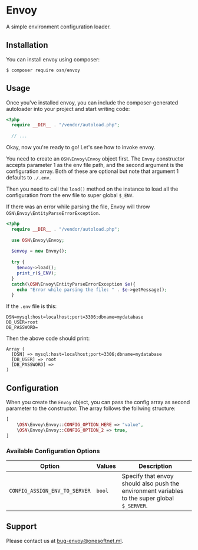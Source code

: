 # Envoy
A simple environment configuration loader.

## Installation
You can install envoy using composer:

```
$ composer require osn/envoy
```

## Usage
Once you've installed envoy, you can include the composer-generated autoloader into your project and start writing code:

```php
<?php
  require __DIR__ . "/vendor/autoload.php";
  
  // ...
```

Okay, now you're ready to go!
Let's see how to invoke envoy. 

You need to create an `OSN\Envoy\Envoy` object first. The `Envoy` constructor accepts parameter 1 as the env file path, and the second argument is the configuration array.
Both of these are optional but note that argument 1 defaults to `./.env`.

Then you need to call the `load()` method on the instance to load all the configuration from the env file to super global `$_ENV`.

If there was an error while parsing the file, Envoy will throw `OSN\Envoy\EntityParseErrorException`.

```php
<?php
  require __DIR__ . "/vendor/autoload.php";
  
  use OSN\Envoy\Envoy;
  
  $envoy = new Envoy();
  
  try {
    $envoy->load();
    print_r($_ENV);
  }
  catch(\OSN\Envoy\EntityParseErrorException $e){
    echo "Error while parsing the file: " . $e->getMessage();
  }
```

If the `.env` file is this:

```
DSN=mysql:host=localhost;port=3306;dbname=mydatabase
DB_USER=root
DB_PASSWORD= 
```

Then the above code should print:

```
Array (
  [DSN] => mysql:host=localhost;port=3306;dbname=mydatabase
  [DB_USER] => root
  [DB_PASSWORD] =>
)
```

## Configuration
When you create the `Envoy` object, you can pass the config array as second parameter to the constructor. The array follows the follwing structure:

```php
[
    \OSN\Envoy\Envoy::CONFIG_OPTION_HERE => "value",
    \OSN\Envoy\Envoy::CONFIG_OPTION_2 => true,
]
```

### Available Configuration Options

Option                       |Values|Description
-----------------------------|------|---------------------------------------------------------------------------------------------
`CONFIG_ASSIGN_ENV_TO_SERVER`|`bool`|Specify that envoy should also push the environment variables to the super global `$_SERVER`.

## Support
Please contact us at [bug-envoy@onesoftnet.ml](mailto:bug-envoy@onesoftnet.ml).
